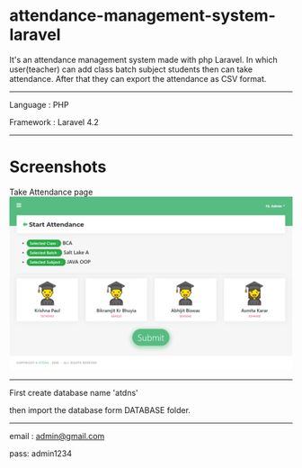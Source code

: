# attendance-management-system-laravel
It's an attendance management system made with php Laravel. In which user(teacher) can add class batch subject students then can take attendance. After that they can export the attendance as CSV format.

------------------------------------

Language : PHP

Framework : Laravel 4.2

------------------------------------

# Screenshots

Take Attendance page
![alt AttendancePage](Screenshots/atdns.png)

------------------------------------

First create database name 'atdns'

then import the database form DATABASE folder.

------------------------------------

email : admin@gmail.com

pass: admin1234
